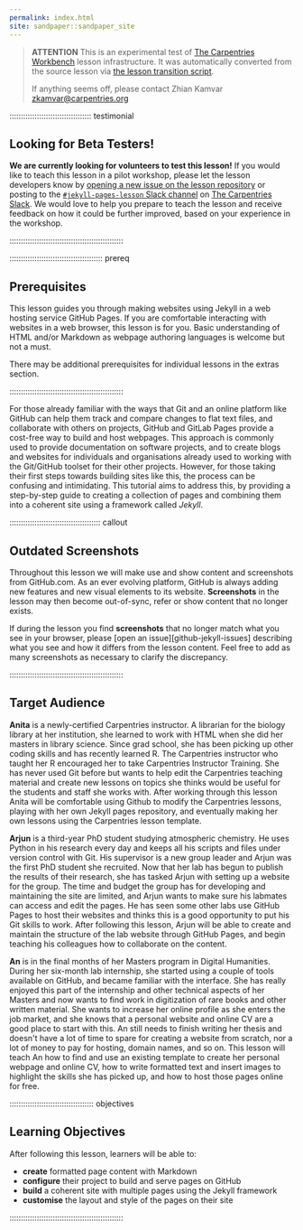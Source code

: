 ```yaml
---
permalink: index.html
site: sandpaper::sandpaper_site
---
```


> **ATTENTION** This is an experimental test of [The Carpentries Workbench](https://carpentries.github.io/workbench) lesson infrastructure.
> It was automatically converted from the source lesson via [the lesson transition script](https://github.com/carpentries/lesson-transition/).
> 
> If anything seems off, please contact Zhian Kamvar [zkamvar@carpentries.org](mailto:zkamvar@carpentries.org)

::::::::::::::::::::::::::::::::::::  testimonial

## Looking for Beta Testers!

**We are currently looking for volunteers to test this lesson!**
If you would like to teach this lesson in a pilot workshop,
please let the lesson developers know by
[opening a new issue on the lesson repository](https://github.com/carpentries-incubator/jekyll-pages-novice/issues/new)
or posting to the [`#jekyll-pages-lesson` Slack channel](https://swcarpentry.slack.com/archives/C0186GK56UC)
on [The Carpentries Slack](https://swc-slack-invite.herokuapp.com/).
We would love to help you prepare to teach the lesson and
receive feedback on how it could be further improved,
based on your experience in the workshop.


::::::::::::::::::::::::::::::::::::::::::::::::::

:::::::::::::::::::::::::::::::::::::::::  prereq

## Prerequisites

This lesson guides you through making websites using Jekyll in a web hosting service GitHub Pages.
If you are comfortable interacting with websites in a web browser, this lesson is for you. Basic understanding
of HTML and/or Markdown as webpage authoring languages is welcome but not a must.

There may be additional prerequisites for individual lessons in the extras section.

::::::::::::::::::::::::::::::::::::::::::::::::::

For those already familiar with the ways that Git
and an online platform like GitHub
can help them track and compare changes to flat text files,
and collaborate with others on projects,
GitHub and GitLab Pages provide a cost-free way to
build and host webpages.
This approach is commonly used to provide documentation
on software projects,
and to create blogs and websites for
individuals and organisations already used to working with
the Git/GitHub toolset for their other projects.
However, for those taking their first steps towards building sites like this,
the process can be confusing and intimidating.
This tutorial aims to address this,
by providing a step-by-step guide to creating a collection of pages
and combining them into a coherent site using a framework called *Jekyll*.

::::::::::::::::::::::::::::::::::::::::  callout

## Outdated Screenshots

Throughout this lesson we will make use and show content and screenshots from GitHub.com.
As an ever evolving platform, GitHub is always adding new features
and new visual elements to its website.
**Screenshots** in the lesson may then become out-of-sync, refer or show content that no longer exists.

If during the lesson you find **screenshots** that no longer match what you see in your browser,
please [open an issue][github-jekyll-issues] describing what you see and how it differs from the lesson content.
Feel free to add as many screenshots as necessary to clarify the discrepancy.


::::::::::::::::::::::::::::::::::::::::::::::::::

## Target Audience

**Anita** is a newly-certified Carpentries instructor.
A librarian for the biology library at her institution,
she learned to work with HTML when she did her masters in library science.
Since grad school, she has been picking up other coding skills and has recently learned R.
The Carpentries instructor who taught her R encouraged her to take Carpentries Instructor Training.
She has never used Git before but wants to help edit the Carpentries teaching material and create new lessons
on topics she thinks would be useful for the students and staff she works with.
After working through this lesson Anita will be comfortable using Github to modify the Carpentries lessons,
playing with her own Jekyll pages repository, and eventually making her own lessons using the Carpentries lesson template.

**Arjun** is a third-year PhD student studying atmospheric chemistry.
He uses Python in his research every day and keeps all his scripts and files under version control with Git.
His supervisor is a new group leader and Arjun was the first PhD student she recruited.
Now that her lab has begun to publish the results of their research,
she has tasked Arjun with setting up a website for the group.
The time and budget the group has for developing and maintaining the site are limited,
and Arjun wants to make sure his labmates can access and edit the pages.
He has seen some other labs use GitHub Pages to host their websites
and thinks this is a good opportunity to put his Git skills to work.
After following this lesson, Arjun will be able to create and maintain the structure of the lab website through GitHub Pages,
and begin teaching his colleagues how to collaborate on the content.

**An** is in the final months of her Masters program in Digital Humanities.
During her six-month lab internship, she started using a couple of tools available on GitHub, and became familiar with the interface.
She has really enjoyed this part of the internship and other technical aspects of her Masters and now wants to find work in digitization of rare books and other written material.
She wants to increase her online profile as she enters the job market, and she knows that a personal website and online CV are a good place to start with this.
An still needs to finish writing her thesis and doesn't have a lot of time to spare for creating a website from scratch, nor a lot of money to pay for hosting, domain names, and so on.
This lesson will teach An how to find and use an existing template to create her personal webpage and online CV,
how to write formatted text and insert images to highlight the skills she has picked up, and how to host those pages online for free.

:::::::::::::::::::::::::::::::::::::  objectives

## Learning Objectives

After following this lesson,
learners will be able to:

- **create** formatted page content with Markdown
- **configure** their project to build and serve pages on GitHub
- **build** a coherent site with multiple pages using the Jekyll framework
- **customise** the layout and style of the pages on their site

::::::::::::::::::::::::::::::::::::::::::::::::::




